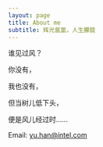 ```yaml
---
layout: page
title: About me
subtitle: 辉光氤氲，人生朦胧
---
```

谁见过风？

你没有，

我也没有，

但当树儿低下头，

便是风儿经过时……


Email:	yu.han@intel.com
